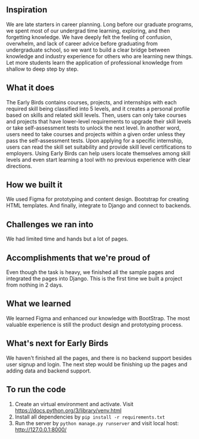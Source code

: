 ## Inspiration
We are late starters in career planning. Long before our graduate programs, we spent most of our undergrad time learning, exploring, and then forgetting knowledge. We have deeply felt the feeling of confusion, overwhelm, and lack of career advice before graduating from undergraduate school, so we want to build a clear bridge between knowledge and industry experience for others who are learning new things. Let more students learn the application of professional knowledge from shallow to deep step by step.

## What it does
The Early Birds contains courses, projects, and internships with each required skill being classified into 5 levels, and it creates a personal profile based on skills and related skill levels. Then, users can only take courses and projects that have lower-level requirements to upgrade their skill levels or take self-assessment tests to unlock the next level. In another word, users need to take courses and projects within a given order unless they pass the self-assessment tests. Upon applying for a specific internship, users can read the skill set suitability and provide skill level certifications to employers. Using Early Birds can help users locate themselves among skill levels and even start learning a tool with no previous experience with clear directions.

## How we built it
We used Figma for prototyping and content design. Bootstrap for creating HTML templates. And finally, integrate to Django and connect to backends.

## Challenges we ran into
We had limited time and hands but a lot of pages. 

## Accomplishments that we're proud of
Even though the task is heavy, we finished all the sample pages and integrated the pages into Django. This is the first time we built a project from nothing in 2 days.

## What we learned
We learned Figma and enhanced our knowledge with BootStrap. The most valuable experience is still the product design and prototyping process.

## What's next for Early Birds
We haven't finished all the pages, and there is no backend support besides user signup and login. The next step would be finishing up the pages and adding data and backend support.

## To run the code
1. Create an virtual environment and activate. Visit https://docs.python.org/3/library/venv.html
2. Install all dependencies by ```pip install -r requirements.txt```
3. Run the server by ```python manage.py runserver``` and visit local host: http://127.0.0.1:8000/
